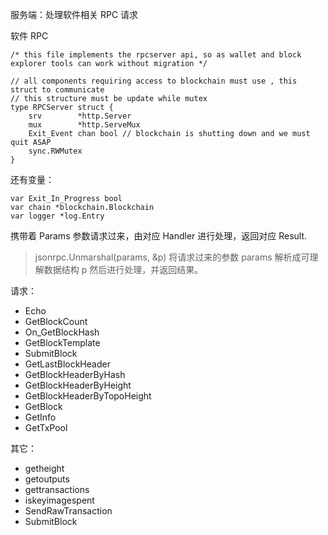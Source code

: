 服务端：处理软件相关 RPC 请求

软件 RPC

```
/* this file implements the rpcserver api, so as wallet and block explorer tools can work without migration */

// all components requiring access to blockchain must use , this struct to communicate
// this structure must be update while mutex
type RPCServer struct {
    srv        *http.Server
    mux        *http.ServeMux
    Exit_Event chan bool // blockchain is shutting down and we must quit ASAP
    sync.RWMutex
}
```

还有变量：

```
var Exit_In_Progress bool
var chain *blockchain.Blockchain
var logger *log.Entry
```

携带着 Params 参数请求过来，由对应 Handler 进行处理，返回对应 Result.

> jsonrpc.Unmarshal\(params, &p\) 将请求过来的参数 params 解析成可理解数据结构 p 然后进行处理，并返回结果。

请求：

* Echo
* GetBlockCount
* On\_GetBlockHash
* GetBlockTemplate
* SubmitBlock
* GetLastBlockHeader
* GetBlockHeaderByHash
* GetBlockHeaderByHeight
* GetBlockHeaderByTopoHeight
* GetBlock
* GetInfo
* GetTxPool

其它：

* getheight
* getoutputs
* gettransactions
* iskeyimagespent
* SendRawTransaction
* SubmitBlock



